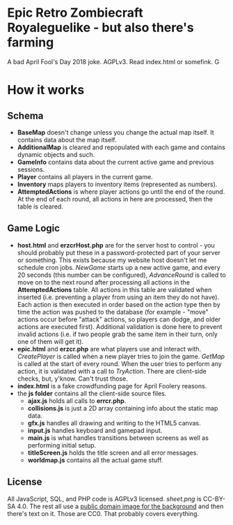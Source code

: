 # Epic Retro Zombiecraft Royaleguelike - but also there's farming

A bad April Fool's Day 2018 joke. AGPLv3. Read index.html or somefink.
G
# How it works

## Schema

* **BaseMap** doesn't change unless you change the actual map itself. It contains data about the map itself.
* **AdditionalMap** is cleared and repopulated with each game and contains dynamic objects and such.
* **GameInfo** contains data about the current active game and previous sessions.
* **Player** contains all players in the current game.
* **Inventory** maps players to inventory items (represented as numbers).
* **AttemptedActions** is where player actions go until the end of the round. At the end of each round, all actions in here are processed, then the table is cleared.

## Game Logic

* **host.html** and **erzcrHost.php** are for the server host to control - you should probably put these in a password-protected part of your server or something. This exists because my website host doesn't let me schedule cron jobs. *NewGame* starts up a new active game, and every 20 seconds (this number can be configured), *AdvanceRound* is called to move on to the next round after processing all actions in the  **AttemptedActions** table. All actions in this table are validated when inserted (i.e. preventing a player from using an item they do not have). Each action is then executed in order based on the action type then by time the action was pushed to the database (for example - "move" actions occur before "attack" actions, so players can dodge, and older actions are executed first). Additional validation is done here to prevent invalid actions (i.e. if two people grab the same item in their turn, only one of them will get it).
* **epic.html** and **erzcr.php** are what players use and interact with. *CreatePlayer* is called when a new player tries to join the game. *GetMap* is called at the start of every round. When the user tries to perform any action, it is validated with a call to *TryAction*. There are client-side checks, but, y'know. Can't trust those.
* **index.html** is a fake crowdfunding page for April Foolery reasons.
* the **js folder** contains all the client-side source files.
    * **ajax.js** holds all calls to **errcr.php**.
    * **collisions.js** is just a 2D array containing info about the static map data.
    * **gfx.js** handles all drawing and writing to the HTML5 canvas.
    * **input.js** handles keyboard and gamepad input.
    * **main.js** is what handles transitions between screens as well as performing initial setup.
    * **titleScreen.js** holds the title screen and all error messages.
    * **worldmap.js** contains all the actual game stuff.

## License

All JavaScript, SQL, and PHP code is AGPLv3 licensed. *sheet.png* is CC-BY-SA 4.0. The rest all use a [public domain image for the background](https://www.pexels.com/photo/green-water-fountain-225769/) and then there's text on it. Those are CC0. That probably covers everything.